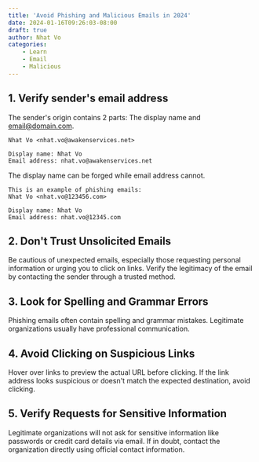 ```yaml
---
title: 'Avoid Phishing and Malicious Emails in 2024'
date: 2024-01-16T09:26:03-08:00
draft: true
author: Nhat Vo
categories:
    - Learn
    - Email
    - Malicious
---
```


## 1. Verify sender's email address

The sender's origin contains 2 parts: The display name and email@domain.com.
```
Nhat Vo <nhat.vo@awakenservices.net>

Display name: Nhat Vo
Email address: nhat.vo@awakenservices.net
```

The display name can be forged while email address cannot.
```
This is an example of phishing emails:
Nhat Vo <nhat.vo@123456.com>

Display name: Nhat Vo 
Email address: nhat.vo@12345.com
```

## 2. Don't Trust Unsolicited Emails

Be cautious of unexpected emails, especially those requesting personal information or urging you to click on links. Verify the legitimacy of the email by contacting the sender through a trusted method.

## 3. Look for Spelling and Grammar Errors

Phishing emails often contain spelling and grammar mistakes. Legitimate organizations usually have professional communication.

## 4. Avoid Clicking on Suspicious Links

Hover over links to preview the actual URL before clicking. If the link address looks suspicious or doesn't match the expected destination, avoid clicking.

## 5. Verify Requests for Sensitive Information

Legitimate organizations will not ask for sensitive information like passwords or credit card details via email. If in doubt, contact the organization directly using official contact information.